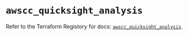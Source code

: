 # `awscc_quicksight_analysis`

Refer to the Terraform Registory for docs: [`awscc_quicksight_analysis`](https://registry.terraform.io/providers/hashicorp/awscc/0.70.0/docs/resources/quicksight_analysis).
